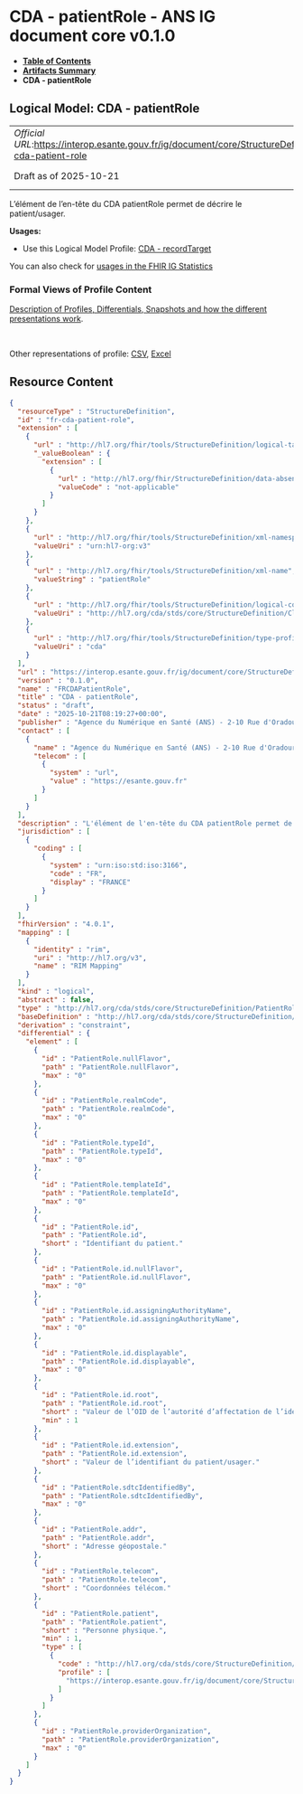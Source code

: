 # CDA - patientRole - ANS IG document core v0.1.0

* [**Table of Contents**](toc.md)
* [**Artifacts Summary**](artifacts.md)
* **CDA - patientRole**

## Logical Model: CDA - patientRole 

| | |
| :--- | :--- |
| *Official URL*:https://interop.esante.gouv.fr/ig/document/core/StructureDefinition/fr-cda-patient-role | *Version*:0.1.0 |
| Draft as of 2025-10-21 | *Computable Name*:FRCDAPatientRole |

 
L’élément de l’en-tête du CDA patientRole permet de décrire le patient/usager. 

**Usages:**

* Use this Logical Model Profile: [CDA - recordTarget](StructureDefinition-fr-cda-record-target.md)

You can also check for [usages in the FHIR IG Statistics](https://packages2.fhir.org/xig/ans.document.fr.core|current/StructureDefinition/fr-cda-patient-role)

### Formal Views of Profile Content

 [Description of Profiles, Differentials, Snapshots and how the different presentations work](http://build.fhir.org/ig/FHIR/ig-guidance/readingIgs.html#structure-definitions). 

 

Other representations of profile: [CSV](StructureDefinition-fr-cda-patient-role.csv), [Excel](StructureDefinition-fr-cda-patient-role.xlsx) 



## Resource Content

```json
{
  "resourceType" : "StructureDefinition",
  "id" : "fr-cda-patient-role",
  "extension" : [
    {
      "url" : "http://hl7.org/fhir/tools/StructureDefinition/logical-target",
      "_valueBoolean" : {
        "extension" : [
          {
            "url" : "http://hl7.org/fhir/StructureDefinition/data-absent-reason",
            "valueCode" : "not-applicable"
          }
        ]
      }
    },
    {
      "url" : "http://hl7.org/fhir/tools/StructureDefinition/xml-namespace",
      "valueUri" : "urn:hl7-org:v3"
    },
    {
      "url" : "http://hl7.org/fhir/tools/StructureDefinition/xml-name",
      "valueString" : "patientRole"
    },
    {
      "url" : "http://hl7.org/fhir/tools/StructureDefinition/logical-container",
      "valueUri" : "http://hl7.org/cda/stds/core/StructureDefinition/ClinicalDocument"
    },
    {
      "url" : "http://hl7.org/fhir/tools/StructureDefinition/type-profile-style",
      "valueUri" : "cda"
    }
  ],
  "url" : "https://interop.esante.gouv.fr/ig/document/core/StructureDefinition/fr-cda-patient-role",
  "version" : "0.1.0",
  "name" : "FRCDAPatientRole",
  "title" : "CDA - patientRole",
  "status" : "draft",
  "date" : "2025-10-21T08:19:27+00:00",
  "publisher" : "Agence du Numérique en Santé (ANS) - 2-10 Rue d'Oradour-sur-Glane, 75015 Paris",
  "contact" : [
    {
      "name" : "Agence du Numérique en Santé (ANS) - 2-10 Rue d'Oradour-sur-Glane, 75015 Paris",
      "telecom" : [
        {
          "system" : "url",
          "value" : "https://esante.gouv.fr"
        }
      ]
    }
  ],
  "description" : "L'élément de l'en-tête du CDA patientRole permet de décrire le patient/usager.",
  "jurisdiction" : [
    {
      "coding" : [
        {
          "system" : "urn:iso:std:iso:3166",
          "code" : "FR",
          "display" : "FRANCE"
        }
      ]
    }
  ],
  "fhirVersion" : "4.0.1",
  "mapping" : [
    {
      "identity" : "rim",
      "uri" : "http://hl7.org/v3",
      "name" : "RIM Mapping"
    }
  ],
  "kind" : "logical",
  "abstract" : false,
  "type" : "http://hl7.org/cda/stds/core/StructureDefinition/PatientRole",
  "baseDefinition" : "http://hl7.org/cda/stds/core/StructureDefinition/PatientRole",
  "derivation" : "constraint",
  "differential" : {
    "element" : [
      {
        "id" : "PatientRole.nullFlavor",
        "path" : "PatientRole.nullFlavor",
        "max" : "0"
      },
      {
        "id" : "PatientRole.realmCode",
        "path" : "PatientRole.realmCode",
        "max" : "0"
      },
      {
        "id" : "PatientRole.typeId",
        "path" : "PatientRole.typeId",
        "max" : "0"
      },
      {
        "id" : "PatientRole.templateId",
        "path" : "PatientRole.templateId",
        "max" : "0"
      },
      {
        "id" : "PatientRole.id",
        "path" : "PatientRole.id",
        "short" : "Identifiant du patient."
      },
      {
        "id" : "PatientRole.id.nullFlavor",
        "path" : "PatientRole.id.nullFlavor",
        "max" : "0"
      },
      {
        "id" : "PatientRole.id.assigningAuthorityName",
        "path" : "PatientRole.id.assigningAuthorityName",
        "max" : "0"
      },
      {
        "id" : "PatientRole.id.displayable",
        "path" : "PatientRole.id.displayable",
        "max" : "0"
      },
      {
        "id" : "PatientRole.id.root",
        "path" : "PatientRole.id.root",
        "short" : "Valeur de l’OID de l’autorité d’affectation de l’identifiant du patient/usager.",
        "min" : 1
      },
      {
        "id" : "PatientRole.id.extension",
        "path" : "PatientRole.id.extension",
        "short" : "Valeur de l’identifiant du patient/usager."
      },
      {
        "id" : "PatientRole.sdtcIdentifiedBy",
        "path" : "PatientRole.sdtcIdentifiedBy",
        "max" : "0"
      },
      {
        "id" : "PatientRole.addr",
        "path" : "PatientRole.addr",
        "short" : "Adresse géopostale."
      },
      {
        "id" : "PatientRole.telecom",
        "path" : "PatientRole.telecom",
        "short" : "Coordonnées télécom."
      },
      {
        "id" : "PatientRole.patient",
        "path" : "PatientRole.patient",
        "short" : "Personne physique.",
        "min" : 1,
        "type" : [
          {
            "code" : "http://hl7.org/cda/stds/core/StructureDefinition/Patient",
            "profile" : [
              "https://interop.esante.gouv.fr/ig/document/core/StructureDefinition/fr-cda-patient"
            ]
          }
        ]
      },
      {
        "id" : "PatientRole.providerOrganization",
        "path" : "PatientRole.providerOrganization",
        "max" : "0"
      }
    ]
  }
}

```
